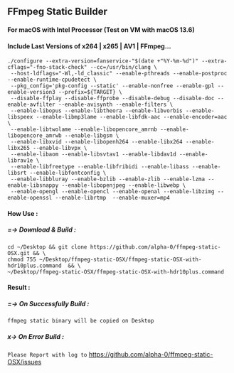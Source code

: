 ## FFmpeg Static Builder
####  For macOS with Intel Processor (Test on VM with macOS 13.6)

#### Include Last Versions of x264 | x265 | AV1 | FFmpeg…


```
./configure --extra-version=fanservice-"$(date +"%Y-%m-%d")" --extra-cflags="-fno-stack-check" --cc=/usr/bin/clang \
 --host-ldflags="-Wl,-ld_classic" --enable-pthreads --enable-postproc --enable-runtime-cpudetect \
 --pkg_config='pkg-config --static' --enable-nonfree --enable-gpl --enable-version3 --prefix=${TARGET} \
 --disable-ffplay --disable-ffprobe --disable-debug --disable-doc --enable-avfilter --enable-avisynth --enable-filters \
 --enable-libopus --enable-libtheora --enable-libvorbis --enable-libspeex --enable-libmp3lame --enable-libfdk-aac --enable-encoder=aac \
 --enable-libtwolame --enable-libopencore_amrnb --enable-libopencore_amrwb --enable-libgsm \
 --enable-libxvid --enable-libopenh264 --enable-libx264 --enable-libx265 --enable-libvpx \
 --enable-libaom --enable-libsvtav1 --enable-libdav1d --enable-librav1e \
 --enable-libfreetype --enable-libfribidi --enable-libass --enable-libsrt --enable-libfontconfig \
 --enable-libbluray --enable-bzlib --enable-zlib --enable-lzma --enable-libsnappy --enable-libopenjpeg --enable-libwebp \
 --enable-opengl --enable-opencl --enable-openal --enable-libzimg --enable-openssl --enable-librtmp  --enable-muxer=mp4
```

#### How Use :

##### =-> Download & Build :
```
cd ~/Desktop && git clone https://github.com/alpha-0/ffmpeg-static-OSX.git && \
chmod 755 ~/Desktop/ffmpeg-static-OSX/ffmpeg-static-OSX-with-hdr10plus.command  && \
~/Desktop/ffmpeg-static-OSX/ffmpeg-static-OSX-with-hdr10plus.command
```

#### Result :

##### =-> On Successfully Build :
`ffmpeg static binary will be copied on Desktop`

##### x-> On Error Build :
`Please Report with log to`
https://github.com/alpha-0/ffmpeg-static-OSX/issues

